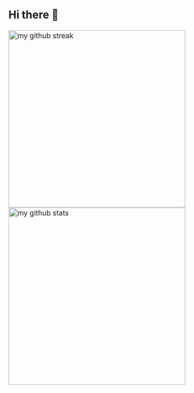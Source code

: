 ## Hi there 👋

<a href="#"><img width="350px" height="auto" src="https://nirzak-streak-stats.vercel.app/?user=denka105xp&hide_border=false&theme=dark" alt="my github streak" /></a>
<a href="#"><img width="350px" height="auto" src="https://github-readme-stats-eight-theta.vercel.app/api?username=denka105xp&show_icons=true&include_all_commits=true&count_private=true&theme=dark" alt="my github stats" /></a>
